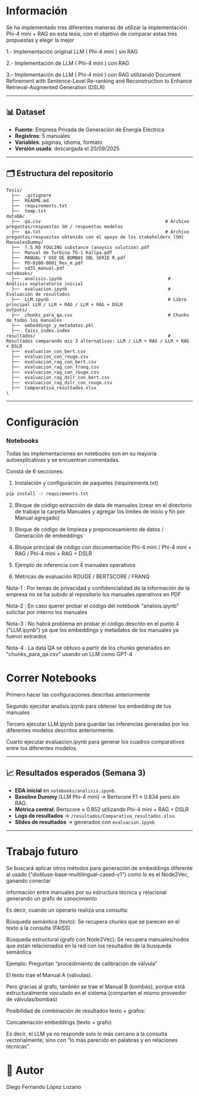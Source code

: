# Información
Se ha implementado tres diferentes maneras de utilizar la implementación Phi-4 mini + RAG en esta tesis, con el objetivo de comparar estas tres propuestas y elegir la mejor

1.- Implementación original LLM ( Phi-4 mini ) sin RAG

2.- Implementación de LLM ( Phi-4 mini ) con RAG

3.- Implementación de LLM ( Phi-4 mini ) con RAG utilizando Document Refinement with Sentence-Level Re-ranking and Reconstruction to Enhance Retrieval-Augmented Generation (DSLR)

---

## 📊 Dataset
- **Fuente**: Empresa Privada de Generación de Energía Eléctrica 
- **Registros**: 5 manuales  
- **Variables**: páginas, idioma, formato  
- **Versión usada**: descargada el 20/09/2025  

---

## 🗂️ Estructura del repositorio
```
Tesis/
  ├──  .gitignore
  ├──  README.md
  ├──  requirements.txt
  ├──  temp.txt    
dataQA/
  ├──  qa.csv                                               # Archivo preguntas/respuestas SH / respuestas modelos
  ├──  qa.txt                                               # Archivo preguntas/respuestas obtenido con el apoyo de los stakeholders (SH)
ManualesDummy/
  ├──  7.5 RO FOULING substance (anaysis solution).pdf
  ├──  Manual de Turbina TG-1 Kallpa.pdf
  ├──  MANUAL Y USO DE BOMBAS OBL SERIE R.pdf
  ├──  PD-0100-0001_Rev_m.pdf
  ├──  sd31_manual.pdf
notebooks/
  ├──  analisis.ipynb                                        # Análisis exploratorio inicial
  ├──  evaluacion.ipynb                                      # Evaluación de resultados
  ├──  LLM.ipynb                                             # Libro principal LLM / LLM + RAG / LLM + RAG + DSLR
outputs/
  ├──  chunks_para_qa.csv                                    # Chunks de todos los manuales
  ├──  embeddings_y_metadatos.pkl
  ├──  faiss_index.index 
resultados/                                                  # Resultados comparando mis 3 alternativas: LLM / LLM + RAG / LLM + RAG + DSLR
  ├──  evaluacion_con_bert.csv                           
  ├──  evaluacion_con_rouge.csv
  ├──  evaluacion_rag_con_bert.csv
  ├──  evaluacion_rag_con_franq.csv
  ├──  evaluacion_rag_con_rouge.csv
  ├──  evaluacion_rag_dslr_con_bert.csv
  ├──  evaluacion_rag_dslr_con_rouge.csv
  ├──  Comparativa_resultados.xlsx     
\
```

---

# Configuración

### Notebooks

Todas las implementaciones en notebooks son en su mayoría autoexplicativas y se encuentran comentadas.

Consta de 6 secciones:

1. Instalación y configuración de paquetes (requirements.txt)
```bash
pip install -r requirements.txt
```

2. Bloque de código extracción de data de manuales (crear en el directorio de trabajo la carpeta Manuales y agregar los limites de inicio y fin por Manual agregado)

3. Bloque de código de limpieza y preprocesamiento de datos / Generación de embeddings

4. Bloque principal de código con documentación Phi-4 mini / Phi-4 mini + RAG / Phi-4 mini + RAG + DSLR

5. Ejemplo de inferencia con 4 manuales operativos

6. Métricas de evaluación ROUGE / BERTSCORE / FRANQ

Nota-1 : Por temas de privacidad y confidencialidad de la información de la empresa no se ha subido al repositorio los manuales operativos en PDF 

Nota-2 : En caso querer probar el código del notebook "analisis.ipynb" solicitar por interno los manuales

Nota-3 : No habrá problema en probar el código descrito en el punto 4 ("LLM.ipynb") ya que los embeddings y metadatos de los manuales ya fueron extraidos

Nota-4 : La data QA se obtuvo a partir de los chunks generados en "chunks_para_qa.csv" usando un LLM como GPT-4

# Correr Notebooks

Primero hacer las configuraciones descritas anteriormente

Segundo ejecutar analisis.ipynb para obtener los embedding de tus manuales

Tercero ejecutar LLM.ipynb para guardar las inferencias generadas por los diferentes modelos descritos anteriormente.

Cuarto ejecutar evaluacion.ipynb para generar los cuadros comparativos entre los diferentes modelos.

---

## 📈 Resultados esperados (Semana 3)
- **EDA inicial** en `notebooks/analisis.ipynb`.  
- **Baseline Dummy** (LLM Phi-4 mini) → Bertscore F1 ≈ 0.834 pero sin RAG.  
- **Métrica central**: Bertscore ≈ 0.852 utilizando Phi-4 mini + RAG + DSLR
- **Logs de resultados** → `/resultados/Comparativa_resultados.xlsx`.  
- **Slides de resultados** → generados con `evaluacion.ipynb`  
---


# Trabajo futuro

Se buscará aplicar otros métodos para generación de embeddings diferente al usado ("distiluse-base-multilingual-cased-v1") como lo es el Node2Vec, ganando conectar 

información entre manuales por su estructura técnica y relacional generando un grafo de conocimiento

Es decir, cuando un operario realiza una consulta:

Búsqueda semántica (texto): Se recupera chunks que se parecen en el texto a la consulta (FAISS)

Búsqueda estructural (grafo con Node2Vec): Se recupera manuales/nodos que están relacionados en la red con los resultados de la busqueda semántica

Ejemplo: Preguntan “procedimiento de calibración de válvula”

El texto trae el Manual A (válvulas).

Pero gracias al grafo, también se trae el Manual B (bombas), porque está estructuralmente vinculado en el sistema (comparten el mismo proveedor de válvulas/bombas)

Posibilidad de combinación de resultados texto + grafos:

Concatenación embeddings (texto + grafo)

Es decir, el LLM ya no responde solo lo más cercano a la consulta vectorialmente, sino con “lo más parecido en palabras y en relaciones técnicas”.

# 👥 Autor
Diego Fernando López Lozano
